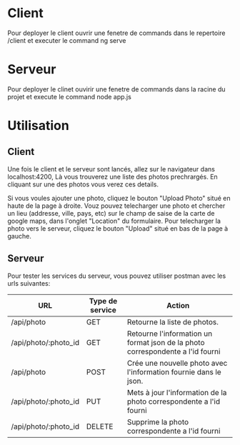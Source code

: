 # Client

Pour deployer le client ouvrir une fenetre de commands dans le repertoire /client et executer le command ng serve

# Serveur

Pour deployer le clinet ouvirir une fenetre de commands dans la racine du projet et execute le command node app.js

# Utilisation 

## Client

Une fois le client et le serveur sont lancés, allez sur le navigateur dans localhost:4200, Là vous trouverez une liste des photos prechrargés. En cliquant sur une des photos vous verez ces details. 

Si vous voules ajouter une photo, cliquez le bouton "Upload Photo" situé en haute de la page à droite. Vouz pouvez telecharger une photo et chercher un lieu (addresse, ville, pays, etc) sur le champ de saise de la carte de google maps, dans l'onglet "Location" du formulaire. Pour telecharger la photo vers le serveur, cliquez le bouton "Upload" situé en bas de la page à gauche.

## Serveur

Pour tester les services du serveur, vous pouvez utiliser postman avec les urls suivantes:

| URL                  | Type de service      | Action                                                              |
| -------------------- | -------------------- | ------------------------------------------------------------------- |
| /api/photo           | GET                  | Retourne la liste de photos.                                        |
| /api/photo/:photo_id | GET                  | Retourne l'information un format json de la photo correspondente a l'id fourni |
| /api/photo           | POST                 | Crée une nouvelle photo avec l'information fournie dans le json.    |
| /api/photo/:photo_id | PUT                  | Mets à jour l'information de la photo correspondente a l'id fourni  |
| /api/photo/:photo_id | DELETE               | Supprime la photo  correspondente a l'id fourni                     |
